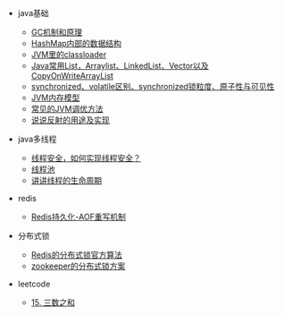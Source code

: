 - java基础
    - [GC机制和原理](docs/java/java-basic/gc-mechanism-and-principle.md)
    - [HashMap内部的数据结构](docs/java/java-basic/java-hashmap.md)
    <!-- - [JVM虚拟机内存划分、类加载器、垃圾收集算法、垃圾收集器、class文件结构是如何解析的](docs/java/java-basic/jvm-memory-classloader-gc-class-structure.md) -->
    - [JVM里的classloader](docs/java/java-basic/jvm-classloader.md)
    - [Java常用List，Arraylist、LinkedList、Vector以及CopyOnWriteArrayList](docs/java/java-basic/Java-List-Arraylist-LinkedList-Vector-CopyOnWriteArrayList.md)
    - [synchronized、volatile区别、synchronized锁粒度、原子性与可见性](docs/java/java-basic/java-synchronized-volatile.md)
    - [JVM内存模型](docs/java/java-basic/jvm-memory-module.md)
    - [常见的JVM调优方法](docs/java/java-basic/jvm-args-optimization.md)
    - [说说反射的用途及实现](docs/java/java-basic/java-reflection-realization.md)
- java多线程
    - [线程安全，如何实现线程安全？](docs/java/java-multi-thread/java-thread-safe.md)
    - [线程池](docs/java/java-multi-thread/java-thread-pool-mechanism.md)
    - [讲讲线程的生命周期](docs/java/java-multi-thread/java-thread-life-circle.md)

- redis
    - [Redis持久化-AOF重写机制](docs/redis/redis-aof-rewrite.md)

- 分布式锁
    - [Redis的分布式锁官方算法](docs/distributed-lock/redis.md)
    - [zookeeper的分布式锁方案](docs/distributed-lock/zookeeper.md)

- leetcode
    - [15. 三数之和](docs/leetcode/threesum.md)